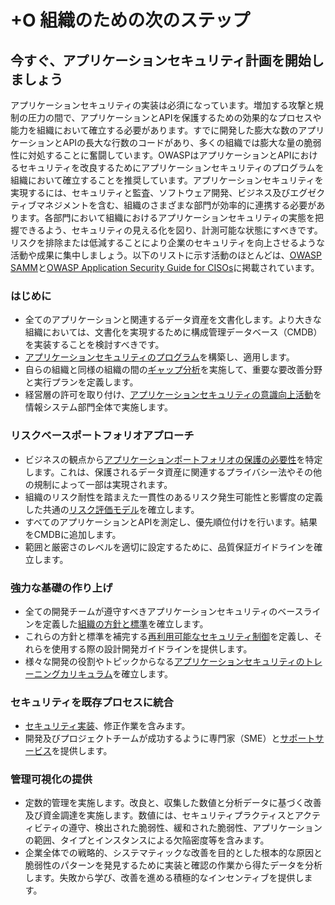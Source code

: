 # +O 組織のための次のステップ
## 今すぐ、アプリケーションセキュリティ計画を開始しましょう

アプリケーションセキュリティの実装は必須になっています。増加する攻撃と規制の圧力の間で、アプリケーションとAPIを保護するための効果的なプロセスや能力を組織において確立する必要があります。すでに開発した膨大な数のアプリケーションとAPIの長大な行数のコードがあり、多くの組織では膨大な量の脆弱性に対処することに奮闘しています。OWASPはアプリケーションとAPIにおけるセキュリティを改良するためにアプリケーションセキュリティのプログラムを組織において確立することを推奨しています。アプリケーションセキュリティを実現するには、セキュリティと監査、ソフトウェア開発、ビジネス及びエグゼクティブマネジメントを含む、組織のさまざまな部門が効率的に連携する必要があります。各部門において組織におけるアプリケーションセキュリティの実態を把握できるよう、セキュリティの見える化を図り、計測可能な状態にすべきです。リスクを排除または低減することにより企業のセキュリティを向上させるような活動や成果に集中しましょう。以下のリストに示す活動のほとんどは、[OWASP SAMM](https://owasp.org/www-project-samm/)と[OWASP Application Security Guide for CISOs](https://owasp.org/www-pdf-archive/Owasp-ciso-guide.pdf)に掲載されています。

### はじめに
* 全てのアプリケーションと関連するデータ資産を文書化します。より大きな組織においては、文書化を実現するために構成管理データベース（CMDB）を実装することを検討すべきです。
* [アプリケーションセキュリティのプログラム](https://owasp.org/www-project-samm/)を構築し、適用します。  
* 自らの組織と同様の組織の間の[ギャップ分析](https://owasp.org/www-project-samm/)を実施して、重要な要改善分野と実行プランを定義します。
* 経営層の許可を取り付け、[アプリケーションセキュリティの意識向上活動](https://owasp.org/www-project-samm/)を情報システム部門全体で実施します。

### リスクベースポートフォリオアプローチ
* ビジネスの観点から[アプリケーションポートフォリオの保護の必要性](https://owasp.org/www-project-samm/)を特定します。これは、保護されるデータ資産に関連するプライバシー法やその他の規制によって一部は実現されます。
* 組織のリスク耐性を踏まえた一貫性のあるリスク発生可能性と影響度の定義した共通の[リスク評価モデル](https://owasp.org/www-community/OWASP_Risk_Rating_Methodology)を確立します。
* すべてのアプリケーションとAPIを測定し、優先順位付けを行います。結果をCMDBに追加します。
* 範囲と厳密さのレベルを適切に設定するために、品質保証ガイドラインを確立します。

### 強力な基礎の作り上げ
* 全ての開発チームが遵守すべきアプリケーションセキュリティのベースラインを定義した[組織の方針と標準](https://owasp.org/www-project-samm/)を確立します。
* これらの方針と標準を補完する[再利用可能なセキュリティ制御](https://owasp.org/www-project-security-knowledge-framework/#tab=Main)を定義し、それらを使用する際の設計開発ガイドラインを提供します。
* 様々な開発の役割やトピックからなる[アプリケーションセキュリティのトレーニングカリキュラム](https://owasp.org/www-project-samm/)を確立します。   

### セキュリティを既存プロセスに統合
* [セキュリティ実装](https://owasp.org/www-project-samm/)、修正作業を含みます。
* 開発及びプロジェクトチームが成功するように専門家（SME）と[サポートサービス](https://owasp.org/www-project-samm/)を提供します。

### 管理可視化の提供
* 定数的管理を実施します。改良と、収集した数値と分析データに基づく改善及び資金調達を実施します。数値には、セキュリティプラクティスとアクティビティの遵守、検出された脆弱性、緩和された脆弱性、アプリケーションの範囲、タイプとインスタンスによる欠陥密度等を含みます。
* 企業全体での戦略的、システマティックな改善を目的とした根本的な原因と脆弱性のパターンを発見するために実装と確認の作業から得たデータを分析します。失敗から学び、改善を進める積極的なインセンティブを提供します。
